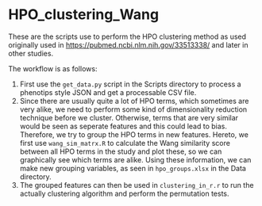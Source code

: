 # HPO_clustering_Wang

These are the scripts use to perform the HPO clustering method as used originally used in https://pubmed.ncbi.nlm.nih.gov/33513338/ and later in other studies.

The workflow is as follows:

1) First use the `get_data.py` script in the Scripts directory to process a phenotips style JSON and get a processable CSV file.
2) Since there are usually quite a lot of HPO terms, which sometimes are very alike, we need to perform some kind of dimensionality reduction technique before we cluster. Otherwise, terms that are very similar would be seen as seperate features and this could lead to bias. Therefore, we try to group the HPO terms in new features. Hereto, we first use `wang_sim_matrx.R` to calculate the Wang similarity score between all HPO terms in the study and plot these, so we can graphically see which terms are alike. Using these information, we can make new grouping variables, as seen in `hpo_groups.xlsx` in the Data directory.
3) The grouped features can then be used in `clustering_in_r.r` to run the actually clustering algorithm and perform the permutation tests.
